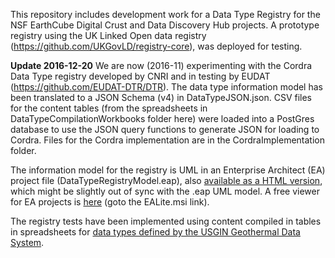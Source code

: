 This repository includes development work for a Data Type Registry for the NSF EarthCube Digital Crust and Data Discovery Hub projects. 
A prototype registry using the UK Linked Open data registry (https://github.com/UKGovLD/registry-core), was deployed for testing. 

**Update 2016-12-20**
We are now (2016-11) experimenting with the Cordra Data Type registry developed by CNRI and in testing by EUDAT (https://github.com/EUDAT-DTR/DTR).  The data type information model has been translated to a JSON Schema (v4) in DataTypeJSON.json.  CSV files for the content tables (from the spreadsheets in DataTypeCompilationWorkbooks folder here) were loaded into a PostGres database to use the JSON query functions to generate JSON for loading to Cordra.  Files for the Cordra implementation are in the CordraImplementation folder. 

The information model for the registry is UML in an Enterprise Architect (EA) project file (DataTypeRegistryModel.eap), also [available as a HTML version](http://usgin.github.io/usginspecs/DataTypeModel2016-06-18.htm), which might be slightly out of sync with the .eap UML model.  A free viewer for EA projects is [here](http://www.sparxsystems.com/products/ea/downloads.html) (goto the EALite.msi link). 

The registry tests have been implemented using content compiled in tables in spreadsheets for [data types defined by the USGIN Geothermal Data System](http://schemas.usgin.org/models/). 

 
